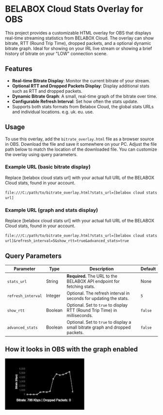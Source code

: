 # BELABOX Cloud Stats Overlay for OBS
This project provides a customizable HTML overlay for OBS that displays real-time streaming statistics from BELABOX Cloud. The overlay can show bitrate, RTT (Round Trip Time), dropped packets, and a optional dynamic bitrate graph. Ideal for showing on your IRL live stream or showing a brief history of bitrate on your "LOW" connection scene.

## Features

- **Real-time Bitrate Display**: Monitor the current bitrate of your stream.
- **Optional RTT and Dropped Packets Display**: Display additional stats such as RTT and dropped packets.
- **Dynamic Bitrate Graph**: A small, real-time graph of the bitrate over time.
- **Configurable Refresh Interval**: Set how often the stats update.
- Supports both stats formats from Belabox Cloud, the global stats URLs and individual locations. e.g. uk. eu. use. 
  
## Usage

To use this overlay, add the `bitrate_overlay.html` file as a browser source in OBS. Download the file and save it somewhere on your PC. Adjust the file path below to match the location of the downloaded file. You can customize the overlay using query parameters.

### Example URL (basic bitrate display)
Replace [belabox cloud stats url] with your actual full URL of the BELABOX Cloud stats, found in your account.

`file:///C:/path/to/bitrate_overlay.html?stats_url=[belabox cloud stats url]`

### Example URL (graph and stats display)
Replace [belabox cloud stats url] with your actual full URL of the BELABOX Cloud stats, found in your account.

`file:///C:/path/to/bitrate_overlay.html?stats_url=[belabox cloud stats url]&refresh_interval=5&show_rtt=true&advanced_stats=true`

## Query Parameters

| Parameter           | Type    | Description                                                                 | Default     |
|---------------------|---------|-----------------------------------------------------------------------------|-------------|
| `stats_url`         | String  | **Required.** The URL to the BELABOX API endpoint for fetching stats.        | None        |
| `refresh_interval`  | Integer | Optional. The refresh interval in seconds for updating the stats.            | `5`         |
| `show_rtt`          | Boolean | Optional. Set to `true` to display RTT (Round Trip Time) in milliseconds.    | `false`     |
| `advanced_stats`    | Boolean | Optional. Set to `true` to display a small bitrate graph and dropped packets.| `false`     |

## How it looks in OBS with the graph enabled

![Alt text](bitrate.png)
